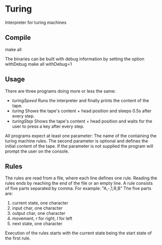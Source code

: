 Turing
======

Interpreter for turing machines

Compile 
-------
 make all

The binaries can be built with debug information by setting the option withDebug
 make all withDebug=1

Usage
-----
There are three programs doing more or less the same:

+ *turingSpeed* Runs the interpreter and finally prints the content of the tape.
+ *turing* Shows the tape's content + head position and sleeps 0.5s after every step.
+ *turingStep* Shows the tape's content + head position and waits for the user to press a key after every step.

All programs expect at least one parameter: The name of the containing the turing machine rules.
The second parameter is optional and defines the initial content of the tape. If the parameter is not supplied the program will prompt the user on the console.

Rules
-----
The rules are read from a file, where each line defines one rule. Reading the rules ends by reaching the end of the file or an empty line.
A rule consists of five parts separated by comma. For example: "A,-,1,R,B"
The five parts are:
1. current state, one character
2. input char, one character
3. output char, one character
4. movement, *r* for right, *l* for left
5. next state, one character

Execution of the rules starts with the current state being the start state of the first rule.
